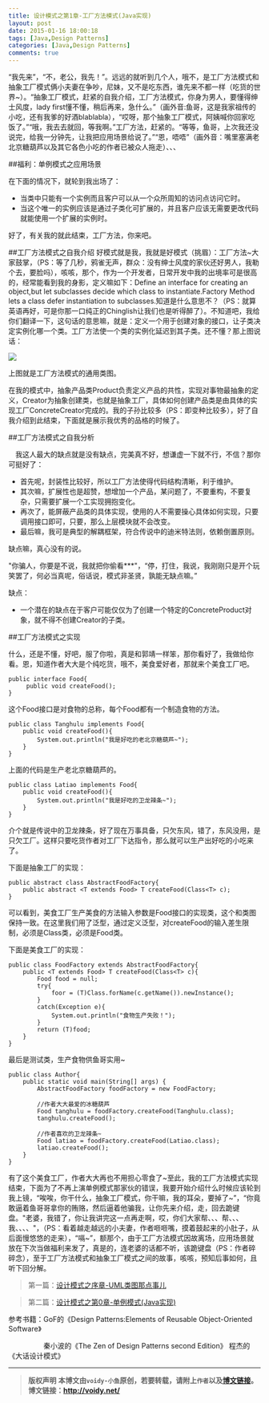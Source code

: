 ```yaml
---
title: 设计模式之第1章-工厂方法模式(Java实现)
layout: post
date: 2015-01-16 18:00:18
tags: [Java,Design Patterns]
categories: [Java,Design Patterns]
comments: true
---
```

“我先来”，“不，老公，我先！”。远远的就听到几个人，哦不，是工厂方法模式和抽象工厂模式俩小夫妻在争吵，尼妹，又不是吃东西，谁先来不都一样（吃货的世界~）。“抽象工厂模式，赶紧的自我介绍，工厂方法模式，你身为男人，要懂得绅士风度，lady first懂不懂，稍后再来，急什么。”（画外音:鱼哥，这是我家祖传的小吃，还有我爹的好酒blablabla），“哎呀，那个抽象工厂模式，阿姨喊你回家吃饭了。”“哦，我去去就回，等我啊。”工厂方法，赶紧的。“等等，鱼哥，上次我还没说完，给我一分钟先，让我把应用场景给说了。”“恩，唔唔”（画外音：嘴里塞满老北京糖葫芦以及其它各色小吃的作者已被众人拖走）、、、

##福利：单例模式之应用场景

在下面的情况下，就轮到我出场了：

* 当类中只能有一个实例而且客户可以从一个众所周知的访问点访问它时。
* 当这个唯一的实例应该是通过子类化可扩展的，并且客户应该无需要更改代码就能使用一个扩展的实例时。

好了，有关我的就此结束，工厂方法，你来吧。

##工厂方法模式之自我介绍
好模式就是我，我就是好模式（挑眉）：工厂方法~大家鼓掌，（PS：等了几秒，鸦雀无声，群众：没有绅士风度的家伙还好男人，我勒个去，要脸吗），咳咳，那个，作为一个开发者，日常开发中我的出境率可是很高的，经常能看到我的身影，定义嘛如下：Define an interface for creating an object,but let subclasses decide which class to instantiate.Factory Method lets a class defer instantiation to subclasses.知道是什么意思不？（PS：就算英语再好，可是你那一口纯正的Chinglish让我们也是听得醉了）。不知道吧，我给你们翻译一下，这句话的意思嘛，就是：定义一个用于创建对象的接口，让子类决定实例化哪一个类。工厂方法使一个类的实例化延迟到其子类。还不懂？那上图说话：

![](http://images.cnitblog.com/blog/666211/201501/161554516202574.png)

上图就是工厂方法模式的通用类图。

在我的模式中，抽象产品类Product负责定义产品的共性，实现对事物最抽象的定义，Creator为抽象创建类，也就是抽象工厂，具体如何创建产品类是由具体的实现工厂ConcreteCreator完成的。我的子孙比较多（PS：即变种比较多），好了自我介绍到此结束，下面就是展示我优秀的品格的时候了。

##工厂方法模式之自我分析

　我这人最大的缺点就是没有缺点，完美真不好，想谦虚一下就不行，不信？那你可挺好了：

* 首先呢，封装性比较好，所以工厂方法使得代码结构清晰，利于维护。
* 其次嘛，扩展性也是超赞，想增加一个产品，某问题了，不要重构，不要复杂，只需要扩展一个工实现拥抱变化。
* 再次了，能屏蔽产品类的具体实现，使用的人不需要操心具体如何实现，只要调用接口即可，只要，那么上层模块就不会改变。
* 最后嘛，我可是典型的解耦框架，符合传说中的迪米特法则，依赖倒置原则。

缺点嘛，真心没有的说。

"你骗人，你要是不说，我就把你偷看***"，“停，打住，我说，我刚刚只是开个玩笑罢了，何必当真呢，俗话说，模式非圣贤，孰能无缺点嘛。”

缺点：

* 一个潜在的缺点在于客户可能仅仅为了创建一个特定的ConcreteProduct对象，就不得不创建Creator的子类。

##工厂方法模式之实现

什么，还是不懂，好吧，服了你啦，真是和郭靖一样笨，那你看好了，我做给你看。恩，知道作者大大是个纯吃货，哦不，美食爱好者，那就来个美食工厂吧。

	public interface Food{
	     public void createFood();
	}

这个Food接口是对食物的总称，每个Food都有一个制造食物的方法。

	public class Tanghulu implements Food{
	    public void createFood(){
	        System.out.println("我是好吃的老北京糖葫芦~");
	    }
	}

上面的代码是生产老北京糖葫芦的。

	public class Latiao implements Food{
	    public void createFood(){
	        System.out.println("我是好吃的卫龙辣条~");
	    }
	}

介个就是传说中的卫龙辣条，好了现在万事具备，只欠东风，错了，东风没用，是只欠工厂。这样只要吃货作者对工厂下达指令，那么就可以生产出好吃的小吃来了。

下面是抽象工厂的实现：

	public abstract class AbstractFoodFactory{
	    public abstract <T extends Food> T createFood(Class<T> c);
	}

可以看到，美食工厂生产美食的方法输入参数是Food接口的实现类，这个和类图保持一致。在这里我们用了泛型，通过定义泛型，对createFood的输入差生限制，必须是Class类，必须是Food类。

下面是美食工厂的实现：

	public class FoodFactory extends AbstractFoodFactory{
	    public <T extends Food> T createFood(Class<T> c){
	        Food food = null;
	        try{
	            foor = (T)Class.forName(c.getName()).newInstance();
	        }
	        catch(Exception e){
	            System.out.println("食物生产失败！");
	        }
	        return (T)food;
	    }
	}

最后是测试类，生产食物供鱼哥实用~

	public class Author{
	    public static void main(String[] args) {
	        AbstractFoodFactory foodFactory = new FoodFactory;
	
	        //作者大大最爱的冰糖葫芦
	        Food tanghulu = foodFactory.createFood(Tanghulu.class);
	        tanghulu.createFood();
	
	        //作者喜欢的卫龙辣条~
	        Food latiao = foodFactory.createFood(Latiao.class);
	        latiao.createFood();
	    }
	}

有了这个美食工厂，作者大大再也不用担心零食了~至此，我的工厂方法模式实现结束，下面为了不再上演单例模式那家伙的错误，我要开始介绍什么时候应该轮到我上镜，“唉唉，你干什么，抽象工厂模式，你干嘛，我的耳朵，要掉了~”，“你竟敢逼着鱼哥哥拿你的贿赂，然后逼着他骗我，让你先来介绍，走，回去跪键盘。"老婆，我错了，你让我讲完这一点再走啊，哎，你们大家帮、、、帮、、、我、、、、"，（PS：看着越走越远的小夫妻，作者咂咂嘴，摸着鼓起来的小肚子，从后面慢悠悠的走来），“嗝~”，额那个，由于工厂方法模式因故离场，应用场景就放在下次当做福利来发了，真是的，连老婆的话都不听，该跪键盘（PS：作者碎碎念），至于工厂方法模式和抽象工厂模式之间的故事，咳咳，预知后事如何，且听下回分解。

> 第一篇：[设计模式之序章-UML类图那点事儿](http://voidy.gitcafe.com/2015/01/14/%E8%AE%BE%E8%AE%A1%E6%A8%A1%E5%BC%8F%E4%B9%8B%E5%BA%8F%E7%AB%A0-UML%E7%B1%BB%E5%9B%BE%E9%82%A3%E7%82%B9%E4%BA%8B%E5%84%BF/)

> 第二篇：[设计模式之第0章-单例模式(Java实现)](http://voidy.gitcafe.com/2015/01/15/%E8%AE%BE%E8%AE%A1%E6%A8%A1%E5%BC%8F%E4%B9%8B%E7%AC%AC0%E7%AB%A0-%E5%8D%95%E4%BE%8B%E6%A8%A1%E5%BC%8F/)

参考书籍：GoF的《Design Patterns:Elements of Reusable Object-Oriented Software》

　　　　　秦小波的《The Zen of Design Patterns second Edition》
		  程杰的《大话设计模式》



---
> **版权声明**
> **本博文由`voidy-小鱼`原创，若要转载，请附上`作者`以及[博文链接](http://voidy.net)。**
> **博文链接：<http://voidy.net/>**